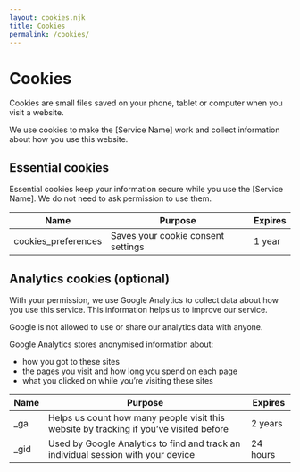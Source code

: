 ```yaml
---
layout: cookies.njk
title: Cookies
permalink: /cookies/
---
```


# Cookies

Cookies are small files saved on your phone, tablet or computer when you visit a website.

We use cookies to make the [Service Name] work and collect information about how you use this website.

## Essential cookies

Essential cookies keep your information secure while you use the [Service Name]. We do not need to ask permission to use them.

| Name                           | Purpose                            | Expires                     |
|--------------------------------|------------------------------------|-----------------------------|
| cookies_preferences            | Saves your cookie consent settings | 1 year                      |

## Analytics cookies (optional)

With your permission, we use Google Analytics to collect data about how you use this service. This information helps us to improve our service.

Google is not allowed to use or share our analytics data with anyone.

Google Analytics stores anonymised information about:

- how you got to these sites
- the pages you visit and how long you spend on each page
- what you clicked on while you’re visiting these sites

| Name                  | Purpose                                                                                           | Expires  |
|-----------------------|---------------------------------------------------------------------------------------------------|----------|
| _ga                   | Helps us count how many people visit this website by tracking if you’ve visited before            | 2 years  |
| _gid                  | Used by Google Analytics to find and track an individual session with your device                 | 24 hours |

